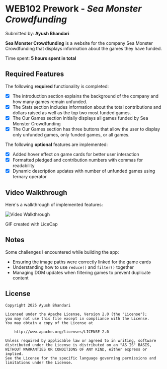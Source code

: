 # WEB102 Prework - *Sea Monster Crowdfunding*

Submitted by: **Ayush Bhandari**

**Sea Monster Crowdfunding** is a website for the company Sea Monster Crowdfunding that displays information about the games they have funded.

Time spent: **5 hours spent in total**

## Required Features

The following **required** functionality is completed:

* [x] The introduction section explains the background of the company and how many games remain unfunded.
* [x] The Stats section includes information about the total contributions and dollars raised as well as the top two most funded games.
* [x] The Our Games section initially displays all games funded by Sea Monster Crowdfunding
* [x] The Our Games section has three buttons that allow the user to display only unfunded games, only funded games, or all games.

The following **optional** features are implemented:

* [x] Added hover effect on game cards for better user interaction
* [x] Formatted pledged and contribution numbers with commas for readability
* [x] Dynamic description updates with number of unfunded games using ternary operator

## Video Walkthrough

Here's a walkthrough of implemented features:

<img src='[http://i.imgur.com/link/to/your/gif/file.gif](https://imgur.com/a/eVKqGSJ)' title='Video Walkthrough' width='' alt='Video Walkthrough' />

<!-- Replace this with whatever GIF tool you used! -->
GIF created with LiceCap

## Notes

Some challenges I encountered while building the app:

- Ensuring the image paths were correctly linked for the game cards
- Understanding how to use `reduce()` and `filter()` together
- Managing DOM updates when filtering games to prevent duplicate content

## License

```text
Copyright 2025 Ayush Bhandari

Licensed under the Apache License, Version 2.0 (the "License");
you may not use this file except in compliance with the License.
You may obtain a copy of the License at

    http://www.apache.org/licenses/LICENSE-2.0

Unless required by applicable law or agreed to in writing, software
distributed under the License is distributed on an "AS IS" BASIS,
WITHOUT WARRANTIES OR CONDITIONS OF ANY KIND, either express or implied.
See the License for the specific language governing permissions and
limitations under the License.
